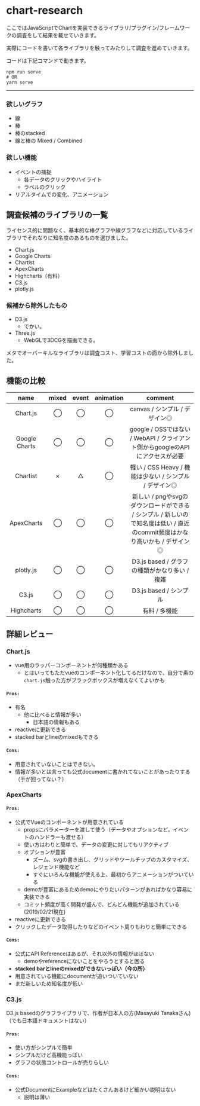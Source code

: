 # chart-research

ここではJavaScriptでChartを実装できるライブラリ/プラグイン/フレームワークの調査をして結果を載せていきます。

実際にコードを書いて各ライブラリを触ってみたりして調査を進めていきます。


コードは下記コマンドで動きます。

```shell
npm run serve
# OR
yarn serve
```

---

### 欲しいグラフ

- 線
- 棒
- 棒のstacked
- 線と棒の Mixed / Combined

### 欲しい機能

- イベントの捕捉
  - 各データのクリックやハイライト
  - ラベルのクリック
- リアルタイムでの変化、アニメーション

## 調査候補のライブラリの一覧

ライセンス的に問題なく、基本的な棒グラフや線グラフなどに対応しているライブラリでそれなりに知名度のあるものを選びました。

- Chart.js
- Google Charts
- Chartist
- ApexCharts
- Highcharts（有料）
- C3.js
- plotly.js

### 候補から除外したもの

- D3.js
  - でかい。
- Three.js
  - WebGLで3DCGを描画できる。

メタでオーバーキルなライブラリは調査コスト、学習コストの面から除外しました。

## 機能の比較

|name|mixed|event|animation|comment|
|:--:|:---:|:---:|:-----:|:--:|
|Chart.js|◯|◯|◯|canvas / シンプル / デザイン◎|
|Google Charts|◯|◯|◯|google / OSSではない / WebAPI / クライアント側からgoogleのAPIにアクセスが必要|
|Chartist|×|△|◯|軽い / CSS Heavy / 機能は少ない / シンプル / デザイン◎|
|ApexCharts|◯|◯|◯|新しい / pngやsvgのダウンロードができる / シンプル / 新しいので知名度は低い / 直近のcommit頻度はかなり高いかも / デザイン◎|
|plotly.js|◯|◯|◯|D3.js based / グラフの種類がかなり多い / 複雑 |
|C3.js|◯|◯|◯|D3.js based / シンプル|
|Highcharts|◯|◯|◯|有料 / 多機能|

## 詳細レビュー

### Chart.js

- vue用のラッパーコンポーネントが何種類かある
  - とはいってもただvueのコンポーネント化してるだけなので、自分で素の`chart.js`触った方がブラックボックスが増えなくてよいかも

#### `Pros:`

- 有名
  - 他に比べると情報が多い
    - 日本語の情報もある
- reactiveに更新できる
- stacked barとlineのmixedもできる

#### `Cons:`

- 用意されていないことはできない。
- 情報が多いとは言っても公式documentに書かれてないことがあったりする（手が回ってない？）

### ApexCharts

#### `Pros:`

- 公式でVueのコンポーネントが用意されている
  - propsにパラメーターを渡して使う（データやオプションなど。イベントのハンドラーも渡せる）
  - 使い方はわりと簡単で、データの変更に対してもリアクティブ
  - オプションが豊富
    - ズーム、svgの書き出し、グリッドやツールチップのカスタマイズ、レジェンド機能など
    - すぐにいろんな機能が使える上、最初からアニメーションがついている
  - demoが豊富にあるためdemoにやりたいパターンがあればかなり容易に実装できる
  - コミット頻度が高く開発が盛んで、どんどん機能が追加されている(2019/02/21現在)
- reactiveに更新できる
- クリックしたデータ取得したりなどのイベント周りもわりと簡単にできる

#### `Cons:`

- 公式にAPI Referenceはあるが、それ以外の情報がほぼない
  - demoやreferenceにないことをやろうとすると困る
- **stacked barとlineのmixedができないっぽい（今の所）**
- 用意されている機能にdocumentが追いついていない
- まだ新しいため知名度が低い

### C3.js

D3.js basedのグラフライブラリで、作者が日本人の方(Masayuki Tanakaさん)
（でも日本語ドキュメントはない）

#### `Pros:`

- 使い方がシンプルで簡単
- シンプルだけど高機能っぽい
- グラフの状態コントロールが売りらしい

#### `Cons:`

- 公式DocumentにExampleなどはたくさんあるけど細かい説明はない
  - 説明は薄い